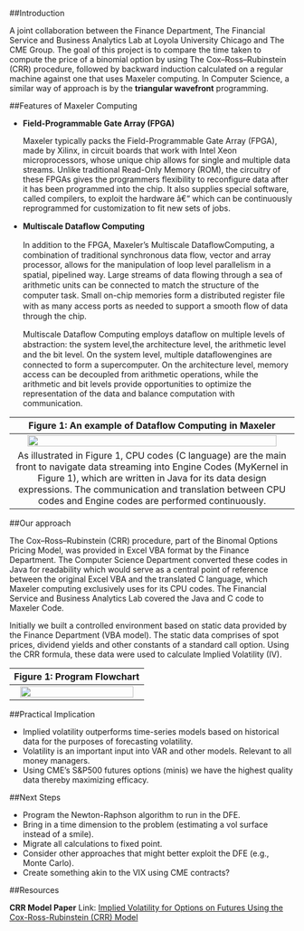 ##Introduction

A joint collaboration between the Finance Department, The Financial Service and Business Analytics Lab at Loyola University Chicago and The CME Group. The goal of this project is to compare the time taken to compute the price of a binomial option by using The Cox–Ross–Rubinstein (CRR) procedure, followed by backward induction calculated on a regular machine against one that uses Maxeler computing. In Computer Science, a similar way of approach is by the **triangular wavefront** programming.

##Features of Maxeler Computing

-   **Field-Programmable Gate Array (FPGA)**

    Maxeler typically packs the Field-Programmable Gate Array (FPGA), made by Xilinx, in circuit boards that work with Intel Xeon microprocessors, whose unique chip allows for single and multiple data streams. Unlike traditional Read-Only Memory (ROM), the circuitry of these FPGAs gives the programmers flexibility to reconfigure data after it has been programmed into the chip.  It also supplies special software, called compilers, to exploit the hardware â€“ which can be continuously reprogrammed for customization to fit new sets of jobs. 
	
	
-   **Multiscale Dataﬂow Computing**

	In addition to the FPGA, Maxeler’s Multiscale DataﬂowComputing, a combination of traditional synchronous data flow, vector and array processor, allows for the manipulation of loop level parallelism in a spatial, pipelined way. Large streams of data ﬂowing through a sea of arithmetic units can be connected to match the structure of the computer task. Small on-chip memories form a distributed register ﬁle with as many access ports as needed to support a smooth ﬂow of data through the chip.

	Multiscale Dataﬂow Computing employs dataﬂow on multiple levels of abstraction: the system level,the architecture level, the arithmetic level and the bit level. On the system level, multiple dataﬂowengines are connected to form a supercomputer. On the architecture level, memory access can be decoupled from arithmetic operations, while the arithmetic and bit levels provide opportunities to optimize the representation of the data and balance computation with communication.

|Figure 1: An example of Dataflow Computing in Maxeler|
|:-------------:|
|<img height="95%" width="95%" src="https://raw.githubusercontent.com/jlroo/maxeler/master/IMG/maxcompiler.png">|
| As illustrated in Figure 1, CPU codes (C language) are the main front to navigate data streaming into Engine Codes (MyKernel in Figure 1), which are written in Java for its data design expressions. The communication and translation between CPU codes and Engine codes are performed continuously.|


##Our approach

The Cox–Ross–Rubinstein (CRR) procedure, part of the Binomal Options Pricing Model, was provided in Excel VBA format by the Finance Department. The Computer Science Department converted these codes in Java for readability which would serve as a central point of reference between the original Excel VBA and the translated C language, which Maxeler computing exclusively uses for its CPU codes. The Financial Service and Business Analytics Lab covered the Java and C code to Maxeler Code.

Initially we built a controlled environment based on static data provided by the Finance Department (VBA model). The static data comprises of spot prices, dividend yields and other constants of a standard call option. Using the CRR formula, these data were used to calculate Implied Volatility (IV).

|Figure 1: Program  Flowchart|
|:-------------:|
|<img height="95%" width="95%" src="https://raw.githubusercontent.com/jlroo/maxeler/master/IMG/flowchart.png">|

##Practical Implication

* Implied volatility outperforms time-series models based on historical data for the purposes of forecasting volatility.
* Volatility is an important input into VAR and other models.  Relevant to all money managers.
* Using CME’s S\&P500 futures options (minis) we have the highest quality data thereby maximizing efficacy.

##Next Steps

* Program the Newton-Raphson algorithm to run in the DFE.
* Bring in a time dimension to the problem (estimating a vol surface instead of a smile).
* Migrate all calculations to fixed point.
* Consider other approaches that might better exploit the DFE (e.g., Monte Carlo).
* Create something akin to the VIX using CME contracts?

##Resources

**CRR Model Paper**
Link: [Implied Volatility for Options on Futures Using the Cox-Ross-Rubinstein (CRR) Model](https://www.researchgate.net/publication/279296767_Implied_Volatility_for_Options_on_Futures_Using_the_Cox-Ross-Rubinstein_%28CRR%29_Model)
